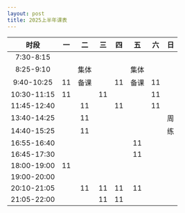 ```yaml
---
layout: post
title: 2025上半年课表
---
```


|    时段     |  一  |  二  |  三  |  四  |  五  |  六  |  日  |
| :---------: | :--: | :--: | :--: | :--: | :--: | :--: | :--: |
|  7:30-8:15  |      |      |      |      |      |      |      |
|  8:25-9:10  |      | 集体 |      |      | 集体 |      |      |
| 9:40-10:25  |  11  | 备课 |      |  11  | 备课 |  11  |      |
| 10:30-11:15 |  11  |      |  11  |      |      |  11  |      |
| 11:45-12:40 |      |  11  |      |  11  |      |  11  |      |
| 13:40-14:25 |      |  11  |      |      |      |      |  周  |
| 14:40-15:25 |      |  11  |      |      |      |      |  练  |
| 16:55-16:40 |      |      |      |      |  11  |      |      |
| 16:45-17:30 |      |      |      |      |  11  |      |      |
| 18:00-19:00 |  11  |      |      |      |      |      |      |
| 19:00-20:00 |      |      |      |      |      |      |      |
| 20:10-21:05 |      |  11  |  11  |  11  |  11  |      |      |
| 21:05-22:00 |      |      |  11  |  11  |      |      |      |

